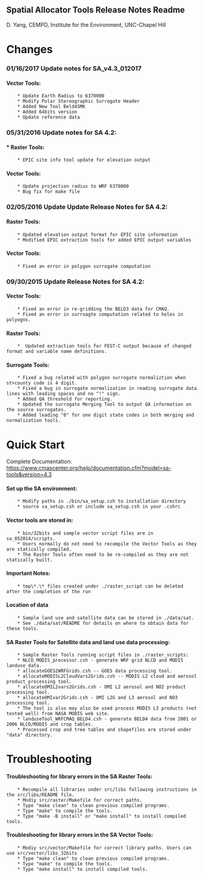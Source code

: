 Spatial Allocator Tools Release Notes Readme 
---
D. Yang,  CEMPD, Institute for the Environment, UNC-Chapel Hill

Changes
=======

### 01/16/2017 Update notes for SA_v4.3_012017

#### Vector Tools: 
        * Update Earth Radius to 6370000
        * Modify Polar Stereographic Surrogate Header
        * Added New Tool Beld4SMK 
        * Added 64bits version 
        * Update reference data

### 05/31/2016 Update notes for SA 4.2:

#### * Raster Tools:
        * EPIC site info tool update for elevation output

#### Vector Tools:
        * Update projection radius to WRF 6370000
        * Bug fix for make file


### 02/05/2016 Update Update Release Notes for SA 4.2:

#### Raster Tools:
        * Updated elevation output format for EPIC site information 
        * Modified EPIC extraction tools for added EPIC output variables

#### Vector Tools:
        * Fixed an error in polygon surrogate computation


### 09/30/2015 Update Release Notes for SA 4.2:

#### Vector Tools:
        * Fixed an error in re-gridding the BELD3 data for CMAQ.
        * Fixed an error in surroagte computation related to holes in polyogns.

#### Raster Tools:
        *  Updated extraction tools for FEST-C output because of changed format and variable name definitions.

#### Surrogate Tools:
        * Fixed a bug related with polygon surrogate normaliztion when st+county code is 4 digit.
        * Fixed a bug in surrogate normalization in reading surrogate data lines with leading spaces and no "!" sign.
        * Added QA threshold for reporting.
        * Updated the surrogate Merging Tool to output QA information on the source surrogates.
        * Added leading "0" for one digit state codes in both merging and normalization tools.

Quick Start
==============

Complete Documentation: https://www.cmascenter.org/help/documentation.cfm?model=sa-tools&version=4.3

#### Set up the SA environment:
        * Modify paths in ./bin/sa_setup.csh to installation directory
        * source sa_setup.csh or include sa_setup.csh in your .cshrc

#### Vector tools are stored in: 
        * bin/32bits and sample vector script files are in sa_052014/scripts.  
        * Users normally do not need to recompile the Vector Tools as they are statically compiled.
        * The Raster Tools often need to be re-compiled as they are not statically built.

#### Important Notes:
        * tmp\*.\* files created under ./raster_script can be deleted after the completion of the run

#### Location of data
        * Sample land use and satellite data can be stored in ./data/sat.  
        * See ./data/sat/README for details on where to obtain data for these tools.

#### SA Raster Tools for Satellite data and land use data processing:
        * Sample Raster Tools running script files in ./raster_scripts:
        * NLCD_MODIS_processor.csh - generate WRF grid NLCD and MODIS landuse data.  
        * allocateGOES2WRFGrids.csh -- GOES data processing tool.
        * allocateMODISL2CloudVars2Grids.csh -- MODIS L2 cloud and aerosol product processing tool.
        * allocateOMIL2vars2Grids.csh - OMI L2 aerosol and NO2 product processing tool.
        * allocateOMIvar2Grids.csh - OMI L2G and L3 aerosol and NO3 processing tool.
        * The tool is also may also be used process MODIS L3 products (not tested well) from NASA MODIS web site.
        * landuseTool_WRFCMAQ_BELD4.csh - generate BELD4 data from 2001 or 2006 NLCD/MODIS and crop tables.  
        * Processed crop and tree tables and shapefiles are stored under "data" directory.   

Troubleshooting
==============

#### Troubleshooting for library errors in the SA Raster Tools:
        * Recompile all libraries under src/libs following instructions in the src/libs/README file.
        * Modiy src/raster/Makefile for correct paths.
        * Type "make clean" to clean previous compiled programs.
        * Type "make" to compile the tools.
        * Type "make -B install" or "make install" to install compiled tools.

#### Troubleshooting for library errors in the SA Vector Tools:
        * Modiy src/vector/Makefile for correct library paths. Users can use src/vector/libs_32bits
        * Type "make clean" to clean previous compiled programs.
        * Type "make" to compile the tools.
        * Type "make install" to install compiled tools.
